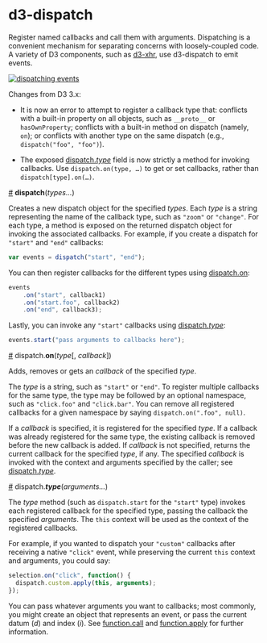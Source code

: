 # d3-dispatch

Register named callbacks and call them with arguments. Dispatching is a convenient mechanism for separating concerns with loosely-coupled code. A variety of D3 components, such as [d3-xhr](https://github.com/d3/d3-xhr), use d3-dispatch to emit events.

[![dispatching events](http://bl.ocks.org/mbostock/raw/5872848/thumbnail.png)](http://bl.ocks.org/mbostock/5872848)

Changes from D3 3.x:

* It is now an error to attempt to register a callback type that: conflicts with a built-in property on all objects, such as `__proto__` or `hasOwnProperty`; conflicts with a built-in method on dispatch (namely, `on`); or conflicts with another type on the same dispatch (e.g., `dispatch("foo", "foo")`).

* The exposed [dispatch.*type*](#type) field is now strictly a method for invoking callbacks. Use `dispatch.on(type, …)` to get or set callbacks, rather than `dispatch[type].on(…)`.

<a name="dispatch" href="#dispatch">#</a> <b>dispatch</b>(<i>types…</i>)

Creates a new dispatch object for the specified *types*. Each *type* is a string representing the name of the callback type, such as `"zoom"` or `"change"`. For each type, a method is exposed on the returned dispatch object for invoking the associated callbacks. For example, if you create a dispatch for `"start"` and `"end"` callbacks:

```js
var events = dispatch("start", "end");
```

You can then register callbacks for the different types using [dispatch.on](#on):

```js
events
    .on("start", callback1)
    .on("start.foo", callback2)
    .on("end", callback3);
```

Lastly, you can invoke any `"start"` callbacks using [dispatch.*type*](#type):

```js
events.start("pass arguments to callbacks here");
```

<a name="on" href="#on">#</a> dispatch.<b>on</b>(<i>type</i>[, <i>callback</i>])

Adds, removes or gets an *callback* of the specified *type*.

The *type* is a string, such as `"start"` or `"end"`. To register multiple callbacks for the same type, the type may be followed by an optional namespace, such as `"click.foo"` and `"click.bar"`. You can remove all registered callbacks for a given namespace by saying `dispatch.on(".foo", null)`.

If a *callback* is specified, it is registered for the specified *type*. If a callback was already registered for the same type, the existing callback is removed before the new callback is added. If *callback* is not specified, returns the current callback for the specified *type*, if any. The specified *callback* is invoked with the context and arguments specified by the caller; see [dispatch.*type*](#type).

<a name="type" href="#type">#</a> dispatch.<b>*type*</b>(<i>arguments…</i>)

The *type* method (such as `dispatch.start` for the `"start"` type) invokes each registered callback for the specified type, passing the callback the specified *arguments*. The `this` context will be used as the context of the registered callbacks.

For example, if you wanted to dispatch your `"custom"` callbacks after receiving a native `"click"` event, while preserving the current `this` context and arguments, you could say:

```js
selection.on("click", function() {
  dispatch.custom.apply(this, arguments);
});
```

You can pass whatever arguments you want to callbacks; most commonly, you might create an object that represents an event, or pass the current datum (*d*) and index (*i*). See [function.call](https://developer.mozilla.org/en/JavaScript/Reference/Global_Objects/Function/Call) and [function.apply](https://developer.mozilla.org/en/JavaScript/Reference/Global_Objects/Function/Apply) for further information.
